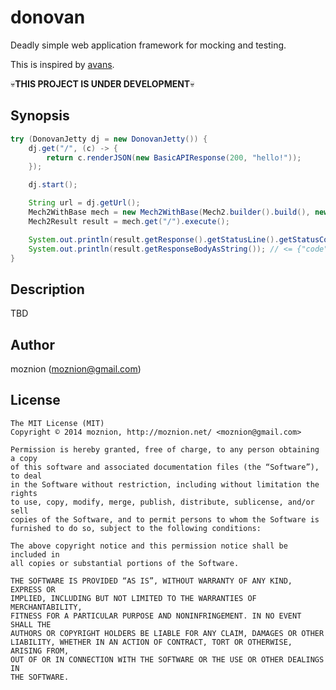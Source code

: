 donovan
=======

Deadly simple web application framework for mocking and testing.

This is inspired by [avans](https://github.com/tokuhirom/avans).

:skull:__THIS PROJECT IS UNDER DEVELOPMENT__:skull:

Synopsis
---

```java
try (DonovanJetty dj = new DonovanJetty()) {
    dj.get("/", (c) -> {
        return c.renderJSON(new BasicAPIResponse(200, "hello!"));
    });

    dj.start();

    String url = dj.getUrl();
    Mech2WithBase mech = new Mech2WithBase(Mech2.builder().build(), new URI(url));
    Mech2Result result = mech.get("/").execute();

    System.out.println(result.getResponse().getStatusLine().getStatusCode()); // <= 200
    System.out.println(result.getResponseBodyAsString()); // <= {"code":200,"messages":["hello!"]}
}
```

Description
--

TBD

Author
--

moznion (<moznion@gmail.com>)

License
--

```
The MIT License (MIT)
Copyright © 2014 moznion, http://moznion.net/ <moznion@gmail.com>

Permission is hereby granted, free of charge, to any person obtaining a copy
of this software and associated documentation files (the “Software”), to deal
in the Software without restriction, including without limitation the rights
to use, copy, modify, merge, publish, distribute, sublicense, and/or sell
copies of the Software, and to permit persons to whom the Software is
furnished to do so, subject to the following conditions:

The above copyright notice and this permission notice shall be included in
all copies or substantial portions of the Software.

THE SOFTWARE IS PROVIDED “AS IS”, WITHOUT WARRANTY OF ANY KIND, EXPRESS OR
IMPLIED, INCLUDING BUT NOT LIMITED TO THE WARRANTIES OF MERCHANTABILITY,
FITNESS FOR A PARTICULAR PURPOSE AND NONINFRINGEMENT. IN NO EVENT SHALL THE
AUTHORS OR COPYRIGHT HOLDERS BE LIABLE FOR ANY CLAIM, DAMAGES OR OTHER
LIABILITY, WHETHER IN AN ACTION OF CONTRACT, TORT OR OTHERWISE, ARISING FROM,
OUT OF OR IN CONNECTION WITH THE SOFTWARE OR THE USE OR OTHER DEALINGS IN
THE SOFTWARE.
```

